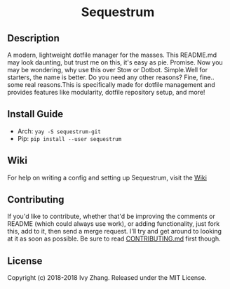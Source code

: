 <div align="center">
	<h1>Sequestrum</h1>
</div>

## Description
A modern, lightweight dotfile manager for the masses. This README.md may look daunting, but trust me on this, it's easy as pie.
Promise. Now you may be wondering, why use this over Stow or Dotbot. Simple.Well for starters, the name is better. Do you need any
other reasons? Fine, fine.. some real reasons.This is specifically made for dotfile management and provides features like modularity, 
dotfile repository setup, and more!

## Install Guide
- Arch: `yay -S sequestrum-git`
- Pip: `pip install --user sequestrum`

## Wiki
For help on writing a config and setting up Sequestrum, visit the [Wiki](https://github.com/iiPlasma/sequestrum/wiki)

## Contributing
If you'd like to contribute, whether that'd be improving the comments or README (which could always use work), or adding functionality,
just fork this, add to it, then send a merge request. I'll try and get around to looking at it as soon as possible.
Be sure to read [CONTRIBUTING.md](CONTRIBUTING.md) first though.

## License
Copyright (c) 2018-2018 Ivy Zhang. Released under the MIT License.
